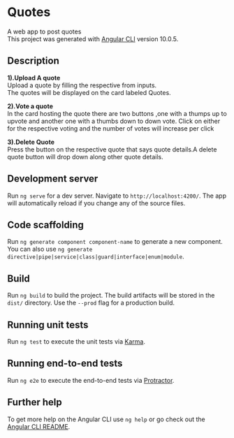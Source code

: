 # Quotes

A web app to post quotes <br>
This project was generated with [Angular CLI](https://github.com/angular/angular-cli) version 10.0.5.

## Description

**1).Upload A quote**  <br>
    Upload a quote by filling the respective from inputs. <br>
    The quotes will be displayed on the card labeled Quotes.<br>

**2).Vote a quote** <br>
    In the card hosting the quote there are two buttons ,one with a thumps up to upvote and another one with a thumbs down to down vote. Click on either for the respective voting and the number of votes will increase per click<br>
    
**3).Delete Quote** <br>
    Press the button on the respective quote that says quote details.A delete quote button will drop down along other quote details.<br>   


## Development server

Run `ng serve` for a dev server. Navigate to `http://localhost:4200/`. The app will automatically reload if you change any of the source files.

## Code scaffolding

Run `ng generate component component-name` to generate a new component. You can also use `ng generate directive|pipe|service|class|guard|interface|enum|module`.

## Build

Run `ng build` to build the project. The build artifacts will be stored in the `dist/` directory. Use the `--prod` flag for a production build.

## Running unit tests

Run `ng test` to execute the unit tests via [Karma](https://karma-runner.github.io).

## Running end-to-end tests

Run `ng e2e` to execute the end-to-end tests via [Protractor](http://www.protractortest.org/).

## Further help

To get more help on the Angular CLI use `ng help` or go check out the [Angular CLI README](https://github.com/angular/angular-cli/blob/master/README.md).
